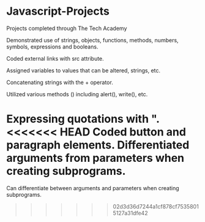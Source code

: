 # Javascript-Projects

Projects completed through The Tech Academy

Demonstrated use of strings, objects, functions, methods, numbers, symbols, expressions and booleans.

Coded external links with src attribute.

Assigned variables to values that can be altered, strings, etc.

Concatenating strings with the + operator.

Utilized various methods () including alert(), write(), etc.

Expressing quotations with \".
<<<<<<< HEAD
Coded button and paragraph elements.
Differentiated arguments from parameters when creating subprograms.
=======

Can differentiate between arguments and parameters when creating subprograms.
>>>>>>> 02d3d36d7244a1cf878cf75358015127a31dfe42
